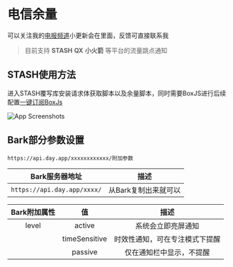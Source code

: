 # 电信余量
可以关注我的[电报频道](https://t.me/CatStudyCase)小更新会在里面，反馈可直接联系我

>目前支持 **STASH** **QX** **小火箭** 等平台的流量跳点通知


## STASH使用方法

进入STASH覆写库安装请求体获取脚本以及余量脚本，同时需要BoxJS进行后续配置[一键订阅BoxJs](http://boxjs.com/#/sub/add/https%3A%2F%2Fraw.githubusercontent.com%2FQGCliveDavis%2FModule%2Fmain%2FTeleV2.0%2FTele.json)

![App Screenshots](https://raw.githubusercontent.com/QGCliveDavis/Module/main/Telecom/Screenshots/STASH)



## Bark部分参数设置

```
https://api.day.app/xxxxxxxxxxxx/附加参数
```

| Bark服务器地址 | 描述     |
| :------:  | :----: |
| `https://api.day.app/xxxx/`| 从Bark复制出来就可以|

|Bark附加属性|值|描述|
|:----:|:----:|:----:|
|level|active|系统会立即亮屏通知|
||timeSensitive|时效性通知，可在专注模式下提醒|
||passive|仅在通知栏中显示，不提醒|


